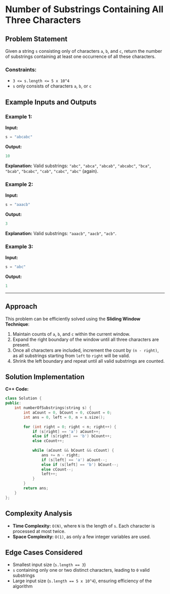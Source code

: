# Number of Substrings Containing All Three Characters

## Problem Statement
Given a string `s` consisting only of characters `a`, `b`, and `c`, return the number of substrings containing at least one occurrence of all these characters.

### Constraints:
- `3 <= s.length <= 5 x 10^4`
- `s` only consists of characters `a`, `b`, or `c`

## Example Inputs and Outputs
### Example 1:
**Input:**
```cpp
s = "abcabc"
```
**Output:**
```cpp
10
```
**Explanation:**
Valid substrings: `"abc"`, `"abca"`, `"abcab"`, `"abcabc"`, `"bca"`, `"bcab"`, `"bcabc"`, `"cab"`, `"cabc"`, `"abc"` (again).

### Example 2:
**Input:**
```cpp
s = "aaacb"
```
**Output:**
```cpp
3
```
**Explanation:**
Valid substrings: `"aaacb"`, `"aacb"`, `"acb"`.

### Example 3:
**Input:**
```cpp
s = "abc"
```
**Output:**
```cpp
1
```

---

## Approach
This problem can be efficiently solved using the **Sliding Window Technique**:
1. Maintain counts of `a`, `b`, and `c` within the current window.
2. Expand the right boundary of the window until all three characters are present.
3. Once all characters are included, increment the count by `(n - right)`, as all substrings starting from `left` to `right` will be valid.
4. Shrink the left boundary and repeat until all valid substrings are counted.

## Solution Implementation
**C++ Code:**
```cpp
class Solution {
public:
    int numberOfSubstrings(string s) {
        int aCount = 0, bCount = 0, cCount = 0;
        int ans = 0, left = 0, n = s.size();
        
        for (int right = 0; right < n; right++) {
            if (s[right] == 'a') aCount++;
            else if (s[right] == 'b') bCount++;
            else cCount++;
            
            while (aCount && bCount && cCount) {
                ans += n - right;
                if (s[left] == 'a') aCount--;
                else if (s[left] == 'b') bCount--;
                else cCount--;
                left++;
            }
        }
        return ans;
    }
};
```

## Complexity Analysis
- **Time Complexity:** `O(N)`, where `N` is the length of `s`. Each character is processed at most twice.
- **Space Complexity:** `O(1)`, as only a few integer variables are used.

## Edge Cases Considered
- Smallest input size (`s.length == 3`)
- `s` containing only one or two distinct characters, leading to `0` valid substrings
- Large input size (`s.length == 5 x 10^4`), ensuring efficiency of the algorithm

